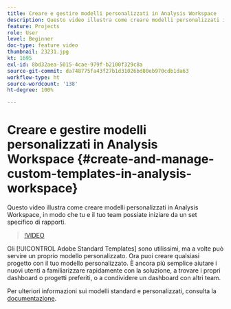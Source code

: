```yaml
---
title: Creare e gestire modelli personalizzati in Analysis Workspace
description: Questo video illustra come creare modelli personalizzati in Analysis Workspace, in modo che tu e il tuo team possiate iniziare da un set specifico di rapporti.
feature: Projects
role: User
level: Beginner
doc-type: feature video
thumbnail: 23231.jpg
kt: 1695
exl-id: 8bd32aea-5015-4cae-979f-b2100f329c8a
source-git-commit: da748775fa43f27b1d31026bd80eb970cdb1da63
workflow-type: ht
source-wordcount: '138'
ht-degree: 100%

---
```


# Creare e gestire modelli personalizzati in Analysis Workspace {#create-and-manage-custom-templates-in-analysis-workspace}

Questo video illustra come creare modelli personalizzati in Analysis Workspace, in modo che tu e il tuo team possiate iniziare da un set specifico di rapporti.

>[!VIDEO](https://video.tv.adobe.com/v/23231/?quality=12)

Gli [!UICONTROL Adobe Standard Templates] sono utilissimi, ma a volte può servire un proprio modello personalizzato. Ora puoi creare qualsiasi progetto con il tuo modello personalizzato. È ancora più semplice aiutare i nuovi utenti a familiarizzare rapidamente con la soluzione, a trovare i propri dashboard o progetti preferiti, o a condividere un dashboard con altri team.

Per ulteriori informazioni sui modelli standard e personalizzati, consulta la [documentazione](https://experienceleague.adobe.com/docs/analytics/analyze/analysis-workspace/build-workspace-project/starter-projects.html?lang=it).
